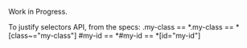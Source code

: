 Work in Progress.


To justify selectors API, from the specs:
    .my-class == *.my-class == *[class~="my-class"]
    #my-id == *#my-id == *[id="my-id"]

